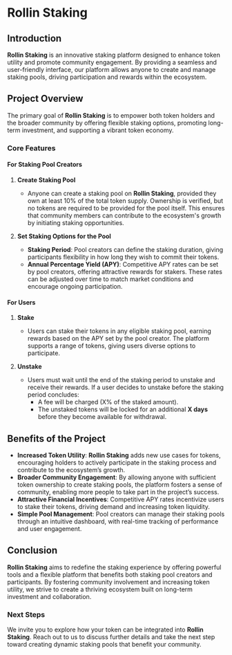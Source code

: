 # Rollin Staking

## Introduction
**Rollin Staking** is an innovative staking platform designed to enhance token utility and promote community engagement. By providing a seamless and user-friendly interface, our platform allows anyone to create and manage staking pools, driving participation and rewards within the ecosystem.

## Project Overview
The primary goal of **Rollin Staking** is to empower both token holders and the broader community by offering flexible staking options, promoting long-term investment, and supporting a vibrant token economy.

### Core Features

#### For Staking Pool Creators
1. **Create Staking Pool**
   - Anyone can create a staking pool on **Rollin Staking**, provided they own at least 10% of the total token supply. Ownership is verified, but no tokens are required to be provided for the pool itself. This ensures that community members can contribute to the ecosystem's growth by initiating staking opportunities.

2. **Set Staking Options for the Pool**
   - **Staking Period**: Pool creators can define the staking duration, giving participants flexibility in how long they wish to commit their tokens.
   - **Annual Percentage Yield (APY)**: Competitive APY rates can be set by pool creators, offering attractive rewards for stakers. These rates can be adjusted over time to match market conditions and encourage ongoing participation.

#### For Users
1. **Stake**
   - Users can stake their tokens in any eligible staking pool, earning rewards based on the APY set by the pool creator. The platform supports a range of tokens, giving users diverse options to participate.

2. **Unstake**
   - Users must wait until the end of the staking period to unstake and receive their rewards. If a user decides to unstake before the staking period concludes:
     - A fee will be charged (X% of the staked amount).
     - The unstaked tokens will be locked for an additional **X days** before they become available for withdrawal.

## Benefits of the Project
- **Increased Token Utility**: **Rollin Staking** adds new use cases for tokens, encouraging holders to actively participate in the staking process and contribute to the ecosystem’s growth.
- **Broader Community Engagement**: By allowing anyone with sufficient token ownership to create staking pools, the platform fosters a sense of community, enabling more people to take part in the project’s success.
- **Attractive Financial Incentives**: Competitive APY rates incentivize users to stake their tokens, driving demand and increasing token liquidity.
- **Simple Pool Management**: Pool creators can manage their staking pools through an intuitive dashboard, with real-time tracking of performance and user engagement.

## Conclusion
**Rollin Staking** aims to redefine the staking experience by offering powerful tools and a flexible platform that benefits both staking pool creators and participants. By fostering community involvement and increasing token utility, we strive to create a thriving ecosystem built on long-term investment and collaboration.

### Next Steps
We invite you to explore how your token can be integrated into **Rollin Staking**. Reach out to us to discuss further details and take the next step toward creating dynamic staking pools that benefit your community.
